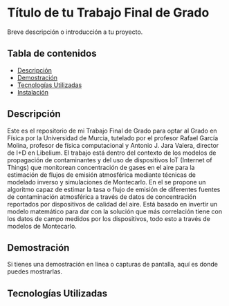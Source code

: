 # Título de tu Trabajo Final de Grado

Breve descripción o introducción a tu proyecto.

## Tabla de contenidos

- [Descripción](#descripción)
- [Demostración](#demostración)
- [Tecnologías Utilizadas](#tecnologías-utilizadas)
- [Instalación](#instalación)

## Descripción

Este es el repositorio de mi Trabajo Final de Grado para optar al Grado en Física por la Universidad de Murcia, tutelado por el profesor Rafael García Molina, profesor de física computacional y Antonio J. Jara Valera, director de I+D en Libelium. 
El trabajo está dentro del contexto de los modelos de propagación de contaminantes y del uso de dispositivos IoT (Internet of Things) que monitorean concentración de gases en el aire para la estimación de flujos de emisión atmosférica mediante técnicas de modelado inverso y simulaciones de Montecarlo.
En el se propone un algoritmo capaz de estimar la tasa o flujo de emisión de diferentes fuentes de contaminación atmosférica a través de datos de concentración reportados por dispositivos de calidad del aire. Está basado en invertir un modelo matemático para dar con la solución
que más correlación tiene con los datos de campo medidos por los dispositivos, todo esto a través de modelos de Montecarlo.


## Demostración

Si tienes una demostración en línea o capturas de pantalla, aquí es donde puedes mostrarlas.


## Tecnologías Utilizadas


